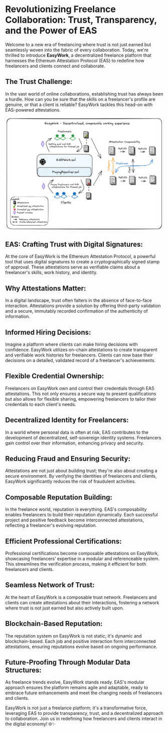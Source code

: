 # Revolutionizing Freelance Collaboration: Trust, Transparency, and the Power of EAS

Welcome to a new era of freelancing where trust is not just earned but seamlessly woven into the fabric of every collaboration. Today, we're thrilled to introduce **EasyWork**, a decentralized freelance platform that harnesses the Ethereum Attestation Protocol (EAS) to redefine how freelancers and clients connect and collaborate.

## The Trust Challenge:

In the vast world of online collaborations, establishing trust has always been a hurdle. How can you be sure that the skills on a freelancer's profile are genuine, or that a client is reliable? EasyWork tackles this head-on with EAS-powered attestations.

![EasyWorkArchitecture](easywork.png)

## EAS: Crafting Trust with Digital Signatures:

At the core of EasyWork is the Ethereum Attestation Protocol, a powerful tool that uses digital signatures to create a cryptographically signed stamp of approval. These attestations serve as verifiable claims about a freelancer's skills, work history, and identity.

## Why Attestations Matter:

In a digital landscape, trust often falters in the absence of face-to-face interaction. Attestations provide a solution by offering third-party validation and a secure, immutably recorded confirmation of the authenticity of information.

## Informed Hiring Decisions:

Imagine a platform where clients can make hiring decisions with confidence. EasyWork utilizes on-chain attestations to create transparent and verifiable work histories for freelancers. Clients can now base their decisions on a detailed, validated record of a freelancer's achievements.

## Flexible Credential Ownership:

Freelancers on EasyWork own and control their credentials through EAS attestations. This not only ensures a secure way to present qualifications but also allows for flexible sharing, empowering freelancers to tailor their credentials to each client's needs.

## Decentralized Identity for Freelancers:

In a world where personal data is often at risk, EAS contributes to the development of decentralized, self-sovereign identity systems. Freelancers gain control over their information, enhancing privacy and security.

## Reducing Fraud and Ensuring Security:

Attestations are not just about building trust; they're also about creating a secure environment. By verifying the identities of freelancers and clients, EasyWork significantly reduces the risk of fraudulent activities.

## Composable Reputation Building:

In the freelance world, reputation is everything. EAS's composability enables freelancers to build their reputation dynamically. Each successful project and positive feedback become interconnected attestations, reflecting a freelancer's evolving reputation.

## Efficient Professional Certifications:

Professional certifications become composable attestations on EasyWork, showcasing freelancers' expertise in a modular and referenceable system. This streamlines the verification process, making it efficient for both freelancers and clients.

## Seamless Network of Trust:

At the heart of EasyWork is a composable trust network. Freelancers and clients can create attestations about their interactions, fostering a network where trust is not just earned but also actively built upon.

## Blockchain-Based Reputation:

The reputation system on EasyWork is not static; it's dynamic and blockchain-based. Each job and positive interaction form interconnected attestations, ensuring reputations evolve based on ongoing performance.

## Future-Proofing Through Modular Data Structures:

As freelance trends evolve, EasyWork stands ready. EAS's modular approach ensures the platform remains agile and adaptable, ready to embrace future enhancements and meet the changing needs of freelancers and clients.

EasyWork is not just a freelance platform; it's a transformative force, leveraging EAS to provide transparency, trust, and a decentralized approach to collaboration. Join us in redefining how freelancers and clients interact in the digital economy! 🌐✨

